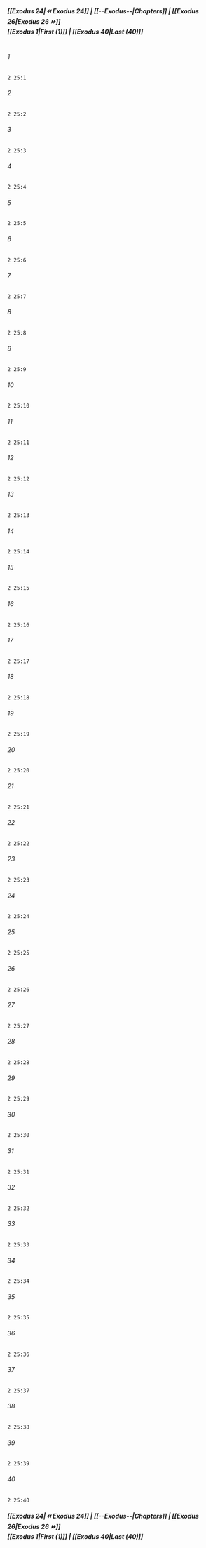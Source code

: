 
##### **[[Exodus 24|⏪ Exodus 24]] | [[--Exodus--|Chapters]] | [[Exodus 26|Exodus 26 ⏩]]**<br>**[[Exodus 1|First (1)]] | [[Exodus 40|Last (40)]]**<br><br>

###### 1
``` verse
2 25:1
```
###### 2
``` verse
2 25:2
```
###### 3
``` verse
2 25:3
```
###### 4
``` verse
2 25:4
```
###### 5
``` verse
2 25:5
```
###### 6
``` verse
2 25:6
```
###### 7
``` verse
2 25:7
```
###### 8
``` verse
2 25:8
```
###### 9
``` verse
2 25:9
```
###### 10
``` verse
2 25:10
```
###### 11
``` verse
2 25:11
```
###### 12
``` verse
2 25:12
```
###### 13
``` verse
2 25:13
```
###### 14
``` verse
2 25:14
```
###### 15
``` verse
2 25:15
```
###### 16
``` verse
2 25:16
```
###### 17
``` verse
2 25:17
```
###### 18
``` verse
2 25:18
```
###### 19
``` verse
2 25:19
```
###### 20
``` verse
2 25:20
```
###### 21
``` verse
2 25:21
```
###### 22
``` verse
2 25:22
```
###### 23
``` verse
2 25:23
```
###### 24
``` verse
2 25:24
```
###### 25
``` verse
2 25:25
```
###### 26
``` verse
2 25:26
```
###### 27
``` verse
2 25:27
```
###### 28
``` verse
2 25:28
```
###### 29
``` verse
2 25:29
```
###### 30
``` verse
2 25:30
```
###### 31
``` verse
2 25:31
```
###### 32
``` verse
2 25:32
```
###### 33
``` verse
2 25:33
```
###### 34
``` verse
2 25:34
```
###### 35
``` verse
2 25:35
```
###### 36
``` verse
2 25:36
```
###### 37
``` verse
2 25:37
```
###### 38
``` verse
2 25:38
```
###### 39
``` verse
2 25:39
```
###### 40
``` verse
2 25:40
```

##### **[[Exodus 24|⏪ Exodus 24]] | [[--Exodus--|Chapters]] | [[Exodus 26|Exodus 26 ⏩]]**<br>**[[Exodus 1|First (1)]] | [[Exodus 40|Last (40)]]**
